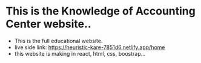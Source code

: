 # This is the Knowledge of Accounting Center website..
- This is the full educational website.
- live side link: https://heuristic-kare-7851d6.netlify.app/home
- this website is making in react, html, css, boostrap...